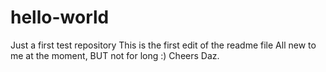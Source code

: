 # hello-world
Just a first test repository
This is the first edit of the readme file
All new to me at the moment, BUT not for long :)
Cheers Daz.
